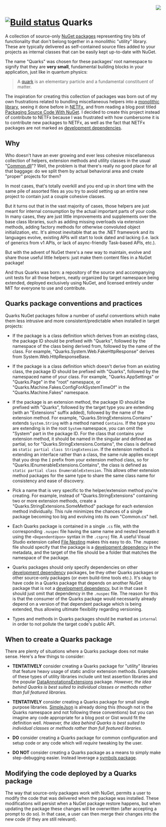 <img src="Quarks.png" align="right" />

[![Build status](https://ci.appveyor.com/api/projects/status/hqd84ecsmds7l0cx?svg=true)](https://ci.appveyor.com/project/shaynevanasperen/quarks)
Quarks
======

A collection of source-only [NuGet packages](https://www.nuget.org/packages?q=quarks) representing
tiny bits of functionality that don't belong together in a monolithic "utility" library. These are
typically delivered as self-contained source files added to your projects as internal classes that
can be easily kept up-to-date with NuGet.

The name "Quarks" was chosen for these packages' root namespace to signify that they are **very
small**, fundamental building blocks in your application, just like in quantum physics:
> A [quark](https://en.wikipedia.org/wiki/Quark) is an elementary particle and a fundamental
constituent of matter.

The inspiration for creating this collection of packages was born out of my own frustrations related
to bundling miscellaneous helpers into a [monolithic library](http://ayende.com/blog/3986/let-us-burn-all-those-pesky-util-common-libraries),
seeing it done before in [NETFx](https://netfx.codeplex.com/), and from reading a blog post titled
[Packaging Source Code With NuGet](http://nikcodes.com/2013/10/23/packaging-source-code-with-nuget/).
I decided to create this project instead of contribute to NETFx because I was frustrated with how
cumbersome it is to contribute new packages to NETFx, as well as the fact that NETFx packages are
not marked as [development dependencies](https://docs.nuget.org/release-notes/nuget-2.8#development-dependencies).

## Why
Who doesn't have an ever growing and ever less cohesive miscellaneous collection of helpers,
extension methods and utility classes in the usual "[Common.dll](http://ayende.com/blog/3986/let-us-burn-all-those-pesky-util-common-libraries)"?
Well, the problem is that there's really no good place for all that baggage: do we split them by
actual behavioral area and create "proper" projects for them?

In most cases, that's totally overkill and you end up in short time with the same pile of assorted
files as you try to avoid setting up an entire new project to contain just a couple cohesive classes.

But it turns out that in the vast majority of cases, those helpers are just meant for internal
consumption by the actual important parts of your code. In many cases, they are just little
improvements and supplements over the base class libraries, such as adding missing overloads via
extension methods, adding factory methods for otherwise convoluted object initialization, etc. It's
almost inevitable that as the .NET framework and its languages evolve, existing APIs will start to
look dated and lacking (i.e. lack of generics from v1 APIs, or lack of async-friendly
Task-based APIs, etc.).

But with the advent of NuGet there's a new way to maintain, evolve and share those useful little
helpers: just make them content files in a NuGet package!

And thus Quarks was born: a repository of the source and accompanying unit tests for all those
helpers, neatly organized by target namespace being extended, deployed exclusively using NuGet,
and licensed entirely under MIT for everyone to use and contribute.

## Quarks package conventions and practices
Quarks NuGet packages follow a number of useful conventions which make them less intrusive and more
consistent/predictable when installed in target projects:

* If the package is a class definition which derives from an existing class, the package ID should
be prefixed with "Quarks", followed by the namespace of the class being derived from, followed by
the name of the class. For example, "Quarks.System.Web.FakeHttpResponse" derives from
System.Web.HttpResponseBase.

* If the package is a class definition which doesn't derive from an existing class, the package ID
should be prefixed with "Quarks", followed by the namespaced name of your class. For example,
"Quarks.AppSettings" or "Quarks.Page" in the "root" namespace, or "Quarks.Machine.Fakes.ConfigForASystemTimeOf"
in the "Quarks.Machine.Fakes" namespace.

* If the package is an extension method, the package ID should be prefixed with "Quarks", followed
by the target type you are extending (with an "Extensions" suffix added), followed by the name of the
extension method. For example, "Quarks.StringExtensions.Contains" extends `System.String` with a method
named `Contains`. If the type you are extending is in the root `System` namespace, you can omit the
"System" part in the package ID. For the class that contains your extension method, it should be
named in the singular and defined as partial, so for "Quarks.StringExtensions.Contains", the class
is defined as `static partial class StringExtension`. If the extension method is extending an
interface rather than a class, the same rule applies except that you drop the `I` prefix from your
extension method class, so for "Quarks.IEnumerableExtensions.Contains", the class is defined as
`static partial class EnumerableExtension`. This allows other extension method packages
for the same type to share the same class name for consistency and ease of discovery.

* Pick a name that is very specific to the helper/extension method you're creating. For example,
instead of "Quarks.StringExtensions" containing two or more extension methods, create a
"Quarks.StringExtensions.SomeMethod" package for each extension method individually. This rule
minimizes the chances of a single package becoming too big and evolving into its own "Common.cs" hell.

* Each Quarks package is contained in a single `.cs` file, with the corresponding `.nuspec` file having the
same name and nested beneath it using the `<DependentUpon>` syntax in the `.csproj` file. A useful
Visual Studio extension called [File Nesting](https://visualstudiogallery.msdn.microsoft.com/3ebde8fb-26d8-4374-a0eb-1e4e2665070c)
makes this easy to do. The .nupsec file should specify that the package is a [development dependency](https://docs.nuget.org/release-notes/nuget-2.8#development-dependencies)
in the metadata, and the target of the file should be a folder that matches the namespace of the package.

* Quarks packages should only specify dependencies on other [development dependency](https://docs.nuget.org/release-notes/nuget-2.8#development-dependencies)
packages, be they other Quarks packages or other source-only packages (or even build-time tools etc.).
It's okay to have code in a Quarks package that depends on another NuGet package that is not a
[development dependency](https://docs.nuget.org/release-notes/nuget-2.8#development-dependencies), but
in that case it should just omit that dependency in the `.nuspec` file. The reason for this is that the
consumer of the Quarks package would necessarily already depend on a version of that dependent package
which is being extended, thus allowing ultimate flexibility regarding versioning.

* Types and methods in Quarks packages should be marked as `internal` in order to not pollute the target
code's public API.

## When to create a Quarks package
There are plenty of situations where a Quarks package does not make sense. Here's a few things
to consider:

* **TENTATIVELY** consider creating a Quarks package for "utility" libraries that feature heavy usage of static
and/or extension methods. Examples of these types of utility libraries include unit test assertion
libraries and the popular [DataAnnotationsExtensions](https://www.nuget.org/packages/DataAnnotationsExtensions/)
package. _However, the idea behind Quarks is best suited to individual classes or methods rather than
full featured libraries._

* **TENTATIVELY** consider creating a Quarks package for small single purpose libraries. [SimpleJson](https://www.nuget.org/packages/SimpleJson/)
is already doing this (though not in the Quarks namespace and not following these conventions) but
you can imagine any code appropriate for a blog post or Gist would fit the definition well. _However,
the idea behind Quarks is best suited to individual classes or methods rather than full featured
libraries._

* **DO** consider creating a Quarks package for common configuration and setup code or any code
which will _require_ tweaking by the user.

* **DO NOT** consider creating a Quarks package as a means to simply make step-debugging easier.
Instead leverage a [symbols package](http://docs.nuget.org/create/creating-and-publishing-a-symbol-package).

## Modifying the code deployed by a Quarks package
The way that source-only packages work with NuGet, permits a user to modify the code that was delivered
when the package was installed. These modifications will persist when a NuGet package restore
happens, but when updating the package these changes will be overwritten (after accepting a prompt
to do so). In that case, a user can then merge their changes into the new code (if they are still
relevant).
